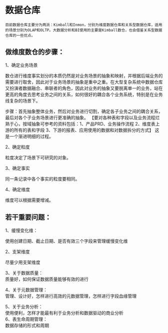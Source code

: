 # 数据仓库    
    目前数据仓库主要分为两派：Kimball和Inmon，分别为维度数据仓库和关系型数据仓库，适用的场景分别为OLAP和OLTP。大数据分析和BI使用的主要是Kimball数仓，也会借鉴关系型数据仓库的一些优点。

## 做维度数仓的步骤：

1、确定业务场景

数仓进行维度事实划分的本质仍然是对业务场景的抽象和映射，并根据后端业务的需要进行取舍，因此对于业务场景的抽象是重中之重。在大型复杂系统中数据仓库又扮演者数据融合、串联者的角色，因此对业务的抽象又要脱离单一的业务，站在更高的角度去思考业务之间的关系，如何很好的耦合各个业务系统，特别是在业务线复杂的场景下。

步骤：首先抽象整体业务，然后对业务进行切割，确定各子业务之间的耦合关系，最后对各个子业务场景进行更准确的抽象。
【要对各种表和字段以及业务流程烂熟于心，按域抽象可参考的资料包括：1、产品PRD、业务操作流程  2、维度表上游的所有的表和字段  3、下游的报表、应用使用的数据和对数据拆分的方式】
这是一个渐进明细的过程。

2、确定粒度

粒度决定了场景下可研究的对象。

3、确定事实

同一条记录中各个事实的粒度要相同。

4、确定维度

维度可以根据需要增减。

 

## 若干重要问题：

1、缓慢变化维：

使用创建日期、截止日期、是否有效三个字段来管理缓慢变化维

2、支架维度

尽量少用支架维度

3、关于数据质量：  
质量好，如何保证数据质量能够有效的进行

4、关于元数据管理：  
管理、设计好，怎样进行高效的元数据管理，怎样进行字段血缘管理

5、关于业务分析：  
使用便利，怎样才能最有利于业务分析和数据驱动的商业分析  
6、表生命周期管理：  
数据存储的形式和周期
